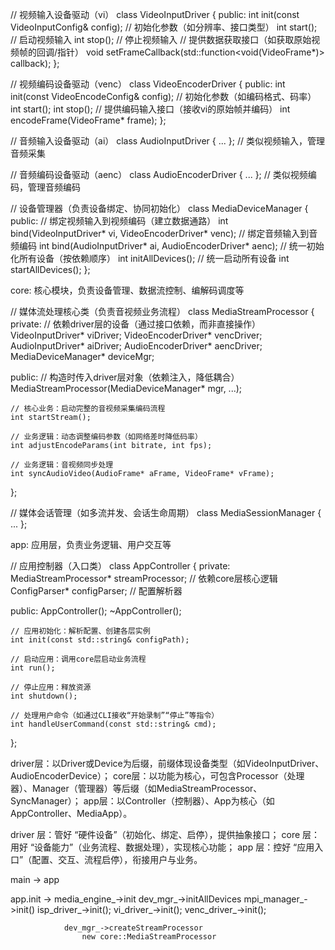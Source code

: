 // 视频输入设备驱动（vi）
class VideoInputDriver {
public:
    int init(const VideoInputConfig& config); // 初始化参数（如分辨率、接口类型）
    int start(); // 启动视频输入
    int stop();  // 停止视频输入
    // 提供数据获取接口（如获取原始视频帧的回调/指针）
    void setFrameCallback(std::function<void(VideoFrame*)> callback);
};

// 视频编码设备驱动（venc）
class VideoEncoderDriver {
public:
    int init(const VideoEncodeConfig& config); // 初始化参数（如编码格式、码率）
    int start(); 
    int stop();
    // 提供编码输入接口（接收vi的原始帧并编码）
    int encodeFrame(VideoFrame* frame);
};

// 音频输入设备驱动（ai）
class AudioInputDriver { ... }; // 类似视频输入，管理音频采集

// 音频编码设备驱动（aenc）
class AudioEncoderDriver { ... }; // 类似视频编码，管理音频编码

// 设备管理器（负责设备绑定、协同初始化）
class MediaDeviceManager {
public:
    // 绑定视频输入到视频编码（建立数据通路）
    int bind(VideoInputDriver* vi, VideoEncoderDriver* venc);
    // 绑定音频输入到音频编码
    int bind(AudioInputDriver* ai, AudioEncoderDriver* aenc);
    // 统一初始化所有设备（按依赖顺序）
    int initAllDevices();
    // 统一启动所有设备
    int startAllDevices();
};



core: 核心模块，负责设备管理、数据流控制、编解码调度等

// 媒体流处理核心类（负责音视频业务流程）
class MediaStreamProcessor {
private:
    // 依赖driver层的设备（通过接口依赖，而非直接操作）
    VideoInputDriver* viDriver;
    VideoEncoderDriver* vencDriver;
    AudioInputDriver* aiDriver;
    AudioEncoderDriver* aencDriver;
    MediaDeviceManager* deviceMgr;

public:
    // 构造时传入driver层对象（依赖注入，降低耦合）
    MediaStreamProcessor(MediaDeviceManager* mgr, ...);
    
    // 核心业务：启动完整的音视频采集编码流程
    int startStream();
    
    // 业务逻辑：动态调整编码参数（如网络差时降低码率）
    int adjustEncodeParams(int bitrate, int fps);
    
    // 业务逻辑：音视频同步处理
    int syncAudioVideo(AudioFrame* aFrame, VideoFrame* vFrame);
};

// 媒体会话管理（如多流并发、会话生命周期）
class MediaSessionManager { ... };



app: 应用层，负责业务逻辑、用户交互等

// 应用控制器（入口类）
class AppController {
private:
    MediaStreamProcessor* streamProcessor; // 依赖core层核心逻辑
    ConfigParser* configParser; // 配置解析器

public:
    AppController();
    ~AppController();
    
    // 应用初始化：解析配置、创建各层实例
    int init(const std::string& configPath);
    
    // 启动应用：调用core层启动业务流程
    int run();
    
    // 停止应用：释放资源
    int shutdown();
    
    // 处理用户命令（如通过CLI接收“开始录制”“停止”等指令）
    int handleUserCommand(const std::string& cmd);
};


driver层：以Driver或Device为后缀，前缀体现设备类型（如VideoInputDriver、AudioEncoderDevice）；
core层：以功能为核心，可包含Processor（处理器）、Manager（管理器）等后缀（如MediaStreamProcessor、SyncManager）；
app层：以Controller（控制器）、App为核心（如AppController、MediaApp）。



driver 层：管好 “硬件设备”（初始化、绑定、启停），提供抽象接口；
core 层：用好 “设备能力”（业务流程、数据处理），实现核心功能；
app 层：控好 “应用入口”（配置、交互、流程启停），衔接用户与业务。





main -> app 

app.init -> media_engine_->init
                dev_mgr_->initAllDevices
                    mpi_manager_->init()
                    isp_driver_->init();
                    vi_driver_->init();
                    venc_driver_->init();

                dev_mgr_->createStreamProcessor
                    new core::MediaStreamProcessor


